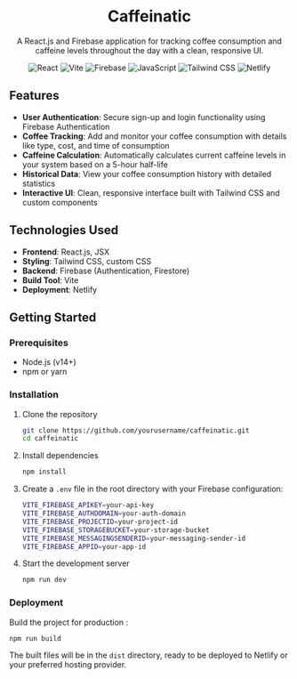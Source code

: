 <div align="center">
  <h1>Caffeinatic</h1>
  <p>A React.js and Firebase application for tracking coffee consumption and caffeine levels throughout the day with a clean, responsive UI.</p>
  <p>
    <img src="https://img.shields.io/badge/React-20232A?style=for-the-badge&logo=react&logoColor=61DAFB" alt="React">
    <img src="https://img.shields.io/badge/Vite-B73BFE?style=for-the-badge&logo=vite&logoColor=FFD62E" alt="Vite">
    <img src="https://img.shields.io/badge/Firebase-FFCA28?style=for-the-badge&logo=firebase&logoColor=black" alt="Firebase">
    <img src="https://img.shields.io/badge/JavaScript-F7DF1E?style=for-the-badge&logo=javascript&logoColor=black" alt="JavaScript">
    <img src="https://img.shields.io/badge/Tailwind_CSS-38B2AC?style=for-the-badge&logo=tailwind-css&logoColor=white" alt="Tailwind CSS">
    <img src="https://img.shields.io/badge/Netlify-00C7B7?style=for-the-badge&logo=netlify&logoColor=white" alt="Netlify">
  </p>
</div>

## Features

- **User Authentication**: Secure sign-up and login functionality using Firebase Authentication
- **Coffee Tracking**: Add and monitor your coffee consumption with details like type, cost, and time of consumption
- **Caffeine Calculation**: Automatically calculates current caffeine levels in your system based on a 5-hour half-life
- **Historical Data**: View your coffee consumption history with detailed statistics
- **Interactive UI**: Clean, responsive interface built with Tailwind CSS and custom components

## Technologies Used

- **Frontend**: React.js, JSX
- **Styling**: Tailwind CSS, custom CSS
- **Backend**: Firebase (Authentication, Firestore)
- **Build Tool**: Vite
- **Deployment**: Netlify

## Getting Started

### Prerequisites
- Node.js (v14+)
- npm or yarn

### Installation

1. Clone the repository
   ```bash
   git clone https://github.com/yourusername/caffeinatic.git
   cd caffeinatic
   ```
2. Install dependencies
   ```bash
   npm install
   ```
3. Create a ```.env``` file in the root directory with your Firebase configuration:
   ```bash
   VITE_FIREBASE_APIKEY=your-api-key
   VITE_FIREBASE_AUTHDOMAIN=your-auth-domain
   VITE_FIREBASE_PROJECTID=your-project-id
   VITE_FIREBASE_STORAGEBUCKET=your-storage-bucket
   VITE_FIREBASE_MESSAGINGSENDERID=your-messaging-sender-id
   VITE_FIREBASE_APPID=your-app-id
   ```
4. Start the development server
   ```bash
   npm run dev
   ```
### Deployment
Build the project for production :
```bash
npm run build
```
The built files will be in the ```dist``` directory, ready to be deployed to Netlify or your preferred hosting provider.

   
